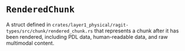 # `RenderedChunk`

A struct defined in `crates/layer1_physical/ragit-types/src/chunk/rendered_chunk.rs` that represents a chunk after it has been rendered, including PDL data, human-readable data, and raw multimodal content.